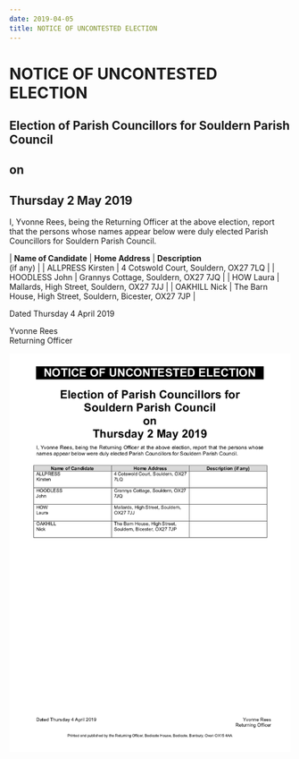 ```yaml
---
date: 2019-04-05
title: NOTICE OF UNCONTESTED ELECTION
---
```



# NOTICE OF UNCONTESTED ELECTION

##      Election of Parish Councillors for Souldern Parish Council
##                            on
##               Thursday 2 May 2019

I, Yvonne Rees, being the Returning Officer at the above election, report that the persons whose
names appear below were duly elected Parish Councillors for Souldern Parish Council.


| **Name of Candidate** |  **Home Address** | **Description**<br> (if any) |
| ALLPRESS Kirsten  | 4 Cotswold Court, Souldern, OX27 7LQ |
| HOODLESS John     | Grannys Cottage, Souldern, OX27 7JQ  |
| HOW Laura         | Mallards, High Street, Souldern, OX27 7JJ |
| OAKHILL Nick      | The Barn House, High Street, Souldern, Bicester, OX27 7JP |



Dated Thursday 4 April 2019

Yvonne Rees  
Returning Officer


![results](spc-results-2019.png)



